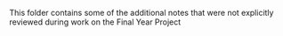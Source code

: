 This folder contains some of the additional notes that were not explicitly reviewed during work on the Final Year Project
